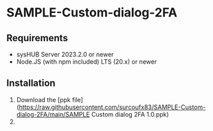 # SAMPLE-Custom-dialog-2FA

## Requirements
- sysHUB Server 2023.2.0 or newer
- Node.JS (with npm included) LTS (20.x) or newer

## Installation
1. Download the [ppk file](https://raw.githubusercontent.com/surcoufx83/SAMPLE-Custom-dialog-2FA/main/SAMPLE Custom dialog 2FA 1.0.ppk)
2. 